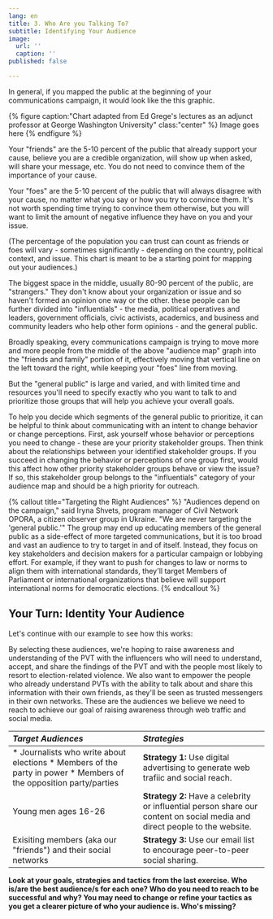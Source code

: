 ```yaml
---
lang: en
title: 3. Who Are you Talking To?
subtitle: Identifying Your Audience
image:
  url: ''
  caption: ''
published: false

---
```

In general, if you mapped the public at the beginning of your communications campaign, it would look like the this graphic.

{% figure caption:"Chart adapted from Ed Grege's lectures as an adjunct professor at George Washington University" class:"center" %} Image goes here {% endfigure %}

Your "friends" are the 5-10 percent of the public that already support your cause, believe you are a credible organization, will show up when asked, will share your message, etc. You do not need to convince them of the importance of your cause.

Your "foes" are the 5-10 percent of the public that will always disagree with your cause, no matter what you say or how you try to convince them. It's not worth spending time trying to convince them otherwise, but you will want to limit the amount of negative influence they have on you and your issue.

(The percentage of the population you can trust can count as friends or foes will vary - sometimes significantly - depending on the country, political context, and issue. This chart is meant to be a starting point for mapping out your audiences.)

The biggest space in the middle, usually 80-90 percent of the public, are "strangers." They don't know about your organization or issue and so haven't formed an opinion one way or the other.  these people can be further divided into "influentials" - the media, political operatives and leaders, government officials, civic activists, academics, and business and community leaders who help other form opinions - and the general public.

Broadly speaking, every communications campaign is trying to move more and more people from the middle of the above "audience map" graph into the "friends and family" portion of it, effectively moving that vertical line on the left toward the right, while keeping your "foes" line from moving.

But the "general public" is large and varied, and with limited time and resources you'll need to specify exactly who you want to talk to and prioritize those groups that will help you achieve your overall goals.

To help you decide which segments of the general public to prioritize, it can be helpful to think about communicating with an intent to change behavior or change perceptions. First, ask yourself whose behavior or perceptions you need to change - these are your priority stakeholder groups. Then think about the relationships between your identified stakeholder groups.  If you succeed in changing the behavior or perceptions of one group first, would this affect how other priority stakeholder groups behave or view the issue? If so, this stakeholder group belongs to the "influentials" category of your audience map and should be a high priority for outreach.

{% callout title="Targeting the Right Audiences" %} "Audiences depend on the campaign," said Iryna Shvets, program manager of Civil Network OPORA, a citizen observer group in Ukraine. "We are never targeting the 'general public.'" The group may end up educating members of the general public as a side-effect of more targeted communications, but it is too broad and vast an audience to try to target in and of itself. Instead, they focus on key stakeholders and decision makers for a particular campaign or lobbying effort. For example, if they want to push for changes to law or norms to align them with international standards, they'll target Members of Parliament or international organizations that believe will support international norms for democratic elections.  {% endcallout %}

## Your Turn: Identity Your Audience

Let's continue with our example to see how this works:

By selecting these audiences, we're hoping to raise awareness and understanding of the PVT with the influencers who will need to understand, accept, and share the findings of the PVT and with the people most likely to resort to election-related violence. We also want to empower the people who already understand PVTs with the ability to talk about and share this information with their own friends, as they'll be seen as trusted messengers in their own networks. These are the audiences we believe we need to reach to achieve our goal of raising awareness through web traffic and social media.

| *Target Audiences* | *Strategies* | 
| :------------------ | :------------ | 
| * Journalists who write about elections * Members of the party in power * Members of the opposition party/parties | **Strategy 1:** Use digital advertising to generate web trafiic and social reach. |
| Young men ages 16-26 | **Strategy 2:** Have a celebrity or influential person share our content on social media and direct people to the website. |
| Exisiting members (aka our "friends") and their social networks | **Strategy 3:** Use our email list to encourage peer-to-peer social sharing. |

**Look at your goals, strategies and tactics from the last exercise. Who is/are the best audience/s for each one? Who do you need to reach to be successful and why?
You may need to change or refine your tactics as you get a clearer picture of who your audience is. Who's missing?**


